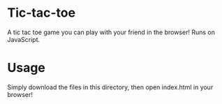 # Tic-tac-toe

A tic tac toe game you can play with your friend in the browser! Runs on JavaScript.

# Usage

Simply download the files in this directory, then open index.html in your browser!
